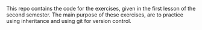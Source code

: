 This repo contains the code for the exercises, given in the first lesson of the second semester.
The main purpose of these exercises, are to practice using inheritance and using git for version control.
